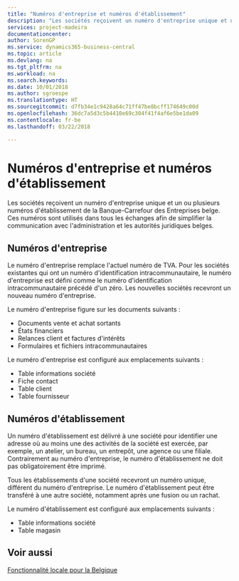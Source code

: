 ```yaml
---
title: "Numéros d'entreprise et numéros d'établissement"
description: "Les sociétés reçoivent un numéro d'entreprise unique et un ou plusieurs numéros d'établissement de la Banque-Carrefour des Entreprises belge. Ces numéros sont utilisés dans tous les échanges afin de simplifier la communication avec l'administration et les autorités juridiques belges."
services: project-madeira
documentationcenter: 
author: SorenGP
ms.service: dynamics365-business-central
ms.topic: article
ms.devlang: na
ms.tgt_pltfrm: na
ms.workload: na
ms.search.keywords: 
ms.date: 10/01/2018
ms.author: sgroespe
ms.translationtype: HT
ms.sourcegitcommit: d7fb34e1c9428a64c71ff47be8bcff174649c00d
ms.openlocfilehash: 36dc7a5d3c5b4410e69c304f41f4af6e5be1da09
ms.contentlocale: fr-be
ms.lasthandoff: 03/22/2018

---
```

# <a name="enterprise-numbers-and-branch-numbers"></a>Numéros d'entreprise et numéros d'établissement
Les sociétés reçoivent un numéro d'entreprise unique et un ou plusieurs numéros d'établissement de la Banque-Carrefour des Entreprises belge. Ces numéros sont utilisés dans tous les échanges afin de simplifier la communication avec l'administration et les autorités juridiques belges.  

## <a name="enterprise-numbers"></a>Numéros d'entreprise  
 Le numéro d'entreprise remplace l'actuel numéro de TVA. Pour les sociétés existantes qui ont un numéro d'identification intracommunautaire, le numéro d'entreprise est défini comme le numéro d'identification intracommunautaire précédé d'un zéro. Les nouvelles sociétés recevront un nouveau numéro d'entreprise.  

 Le numéro d'entreprise figure sur les documents suivants :  

-   Documents vente et achat sortants  
-   États financiers  
-   Relances client et factures d'intérêts  
-   Formulaires et fichiers intracommunautaires  

Le numéro d'entreprise est configuré aux emplacements suivants :  

-   Table informations société  
-   Fiche contact  
-   Table client  
-   Table fournisseur  

## <a name="branch-numbers"></a>Numéros d'établissement  
 Un numéro d'établissement est délivré à une société pour identifier une adresse où au moins une des activités de la société est exercée, par exemple, un atelier, un bureau, un entrepôt, une agence ou une filiale. Contrairement au numéro d'entreprise, le numéro d'établissement ne doit pas obligatoirement être imprimé.  

 Tous les établissements d'une société recevront un numéro unique, différent du numéro d'entreprise. Le numéro d'établissement peut être transféré à une autre société, notamment après une fusion ou un rachat.  

 Le numéro d'établissement est configuré aux emplacements suivants :  

-   Table informations société  
-   Table magasin  

## <a name="see-also"></a>Voir aussi  
 [Fonctionnalité locale pour la Belgique](belgium-local-functionality.md)

